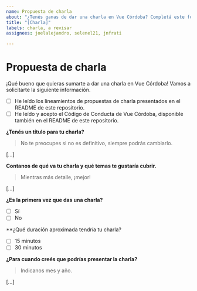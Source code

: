 ```yaml
---
name: Propuesta de charla
about: "¿Tenés ganas de dar una charla en Vue Córdoba? Completá este formulario."
title: "[Charla]"
labels: charla, a revisar
assignees: joelalejandro, selenel21, jnfrati

---
```


# Propuesta de charla

¡Qué bueno que quieras sumarte a dar una charla en Vue Córdoba! Vamos a solicitarte la siguiente información.

- [ ] He leído los lineamientos de propuestas de charla presentados en el README de este repositorio.
- [ ] He leído y acepto el Código de Conducta de Vue Córdoba, disponible también en el README de este repositorio.

**¿Tenés un título para tu charla?**
> No te preocupes si no es definitivo, siempre podrás cambiarlo.

[...]

**Contanos de qué va tu charla y qué temas te gustaría cubrir.**
> Mientras más detalle, ¡mejor!

[...]

**¿Es la primera vez que das una charla?**

- [ ] Sí
- [ ] No

**¿Qué duración aproximada tendría tu charla?

- [ ] 15 minutos
- [ ] 30 minutos

**¿Para cuando creés que podrías presentar la charla?**
> Indicanos mes y año.

[...]
